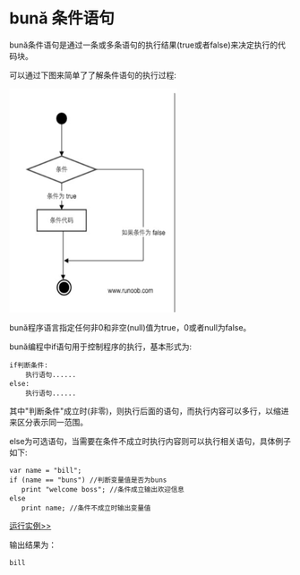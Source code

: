 # bună 条件语句

bună条件语句是通过⼀条或多条语句的执行结果\(true或者false\)来决定执行的代码块。

可以通过下图来简单了了解条件语句的执行过程:

<img src="./assets/if.jpg" alt = "if" title = "if-png" width = "300" height="400"/>

bună程序语言指定任何⾮0和非空\(null\)值为true，0或者null为false。

bună编程中if语句⽤于控制程序的执行，基本形式为:

```
if判断条件: 
    执行语句......
else: 
    执行语句......
```

其中"判断条件"成⽴时\(⾮零\)，则执行后面的语句，⽽执⾏内容可以多行，以缩进来区分表示同一范围。

else为可选语句，当需要在条件不成立时执行内容则可以执行相关语句，具体例子如下:

```
var name = "bill";
if (name == "buns") //判断变量值是否为buns
   print "welcome boss"; //条件成立输出欢迎信息
else
   print name; //条件不成⽴时输出变量值
```

<!-- 本地 -->
<!-- [运行实例>>](http://127.0.0.1:4000/run.html?model=Buna5_1) -->
<!-- 测试 -->
[运行实例>>](http://10.0.248.222:86/run.html?model=Buna5_1)
<!-- 生产 -->
<!-- [运行实例>>](http://buna.bacx.io/run.html?model=Buna5_1) -->


输出结果为：

```
bill
```



